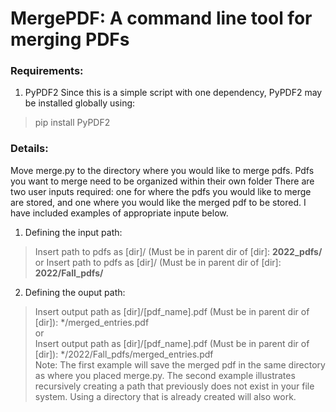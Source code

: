 # MergePDF: A command line tool for merging PDFs

### Requirements:
1. PyPDF2
Since this is a simple script with one dependency, PyPDF2 may be installed globally using:
> pip install PyPDF2

### Details:
Move merge.py to the directory where you would like to merge pdfs. 
Pdfs you want to merge need to be organized within their own folder
There are two user inputs required: one for where the pdfs you would like to merge are stored, and one where you would like the merged pdf to be stored. I have included examples of appropriate inpute below.
1. Defining the input path:
> Insert path to pdfs as [dir]/ (Must be in parent dir of [dir]: **2022_pdfs/**   
or 
> Insert path to pdfs as [dir]/ (Must be in parent dir of [dir]: **2022/Fall_pdfs/**  

2. Defining the ouput path: 
> Insert output path as [dir]/[pdf_name].pdf (Must be in parent dir of [dir]): */merged_entries.pdf  
or   
> Insert output path as [dir]/[pdf_name].pdf (Must be in parent dir of [dir]): */2022/Fall_pdfs/merged_entries.pdf  
Note: The first example will save the merged pdf in the same directory as where you placed merge.py. The second example illustrates recursively creating a path that previously does not exist in your file system. Using a directory that is already created will also work. 

